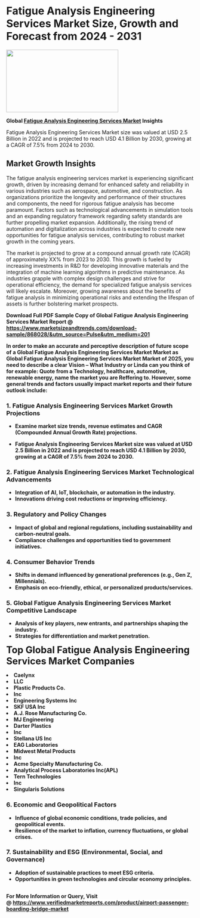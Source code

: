 <H1>Fatigue Analysis Engineering Services Market Size, Growth and Forecast from 2024 - 2031</H1><img class="aligncenter size-medium wp-image-584254" src="https://thirdeyenews.in/wp-content/uploads/2024/09/Global-Market-Research-300x168.jpeg" alt="" width="300" height="168" /><p><strong>Global&nbsp;<a href="https://www.marketsizeandtrends.com/download-sample/868028/&amp;utm_source=Pulse&amp;utm_medium=201">Fatigue Analysis Engineering Services Market</a> Insights</strong></p><p>Fatigue Analysis Engineering Services Market size was valued at USD 2.5 Billion in 2022 and is projected to reach USD 4.1 Billion by 2030, growing at a CAGR of 7.5% from 2024 to 2030.</p><p><h2>Market Growth Insights</h2> <p>The fatigue analysis engineering services market is experiencing significant growth, driven by increasing demand for enhanced safety and reliability in various industries such as aerospace, automotive, and construction. As organizations prioritize the longevity and performance of their structures and components, the need for rigorous fatigue analysis has become paramount. Factors such as technological advancements in simulation tools and an expanding regulatory framework regarding safety standards are further propelling market expansion. Additionally, the rising trend of automation and digitalization across industries is expected to create new opportunities for fatigue analysis services, contributing to robust market growth in the coming years.</p> <p><strong></strong></p> <p>The market is projected to grow at a compound annual growth rate (CAGR) of approximately XX% from 2023 to 2030. This growth is fueled by increasing investments in R&D for developing innovative materials and the integration of machine learning algorithms in predictive maintenance. As industries grapple with complex design challenges and strive for operational efficiency, the demand for specialized fatigue analysis services will likely escalate. Moreover, growing awareness about the benefits of fatigue analysis in minimizing operational risks and extending the lifespan of assets is further bolstering market prospects.</p> <p><strong></p><p><span class=""><strong>Download Full PDF Sample Copy of Global Fatigue Analysis Engineering Services Market Report</strong> @ <a href="https://www.marketsizeandtrends.com/download-sample/868028/&amp;utm_source=Pulse&amp;utm_medium=201" target="_blank">https://www.marketsizeandtrends.com/download-sample/868028/&amp;utm_source=Pulse&amp;utm_medium=201</a></span></p><p>In order to make an accurate and perceptive description of future scope of a Global&nbsp;Fatigue Analysis Engineering Services Market Market as Global&nbsp;Fatigue Analysis Engineering Services Market Market of 2025, you need to describe a clear Vision &ndash; What Industry or Linda can you think of for example: Quote from a Technology, healthcare, automotive, renewable energy, name the market you are Reffering to. However, some general trends and factors usually impact market reports and their future outlook include:</p><h3>1.&nbsp;<strong>Fatigue Analysis Engineering Services Market Growth Projections</strong></h3><ul><li>Examine market size trends, revenue estimates and CAGR (Compounded Annual Growth Rate) projections.</li><li><p>Fatigue Analysis Engineering Services Market size was valued at USD 2.5 Billion in 2022 and is projected to reach USD 4.1 Billion by 2030, growing at a CAGR of 7.5% from 2024 to 2030.</p></li></ul><h3>2.&nbsp;<strong>Fatigue Analysis Engineering Services Market Technological Advancements</strong></h3><ul><li>Integration of AI, IoT, blockchain, or automation in the industry.</li><li>Innovations driving cost reductions or improving efficiency.</li></ul><h3>3.&nbsp;<strong>Regulatory and Policy Changes</strong></h3><ul><li>Impact of global and regional regulations, including sustainability and carbon-neutral goals.</li><li>Compliance challenges and opportunities tied to government initiatives.</li></ul><h3>4.&nbsp;<strong>Consumer Behavior Trends</strong></h3><ul><li>Shifts in demand influenced by generational preferences (e.g., Gen Z, Millennials).</li><li>Emphasis on eco-friendly, ethical, or personalized products/services.</li></ul><h3>5.&nbsp;<strong>Global Fatigue Analysis Engineering Services Market Competitive Landscape</strong></h3><ul><li>Analysis of key players, new entrants, and partnerships shaping the industry.</li><li>Strategies for differentiation and market penetration.</li></ul><p data-pm-slice="1 1 []"><span style="color: inherit; font-family: inherit; font-size: 25px;">Top Global Fatigue Analysis Engineering Services Market Companies</span></p><div class="" data-test-id=""><p><li>Caelynx</li><li> LLC</li><li> Plastic Products Co.</li><li> Inc</li><li> Engineering Systems Inc</li><li> SKF USA Inc</li><li> A.J. Rose Manufacturing Co.</li><li> MJ Engineering</li><li> Darter Plastics</li><li> Inc</li><li> Stellana US Inc</li><li> EAG Laboratories</li><li> Midwest Metal Products</li><li> Inc</li><li> Acme Specialty Manufacturing Co.</li><li> Analytical Process Laboratories Inc(APL)</li><li> Tern Technologies</li><li> Inc</li><li> Singularis Solutions</li></p></div><h3>6.&nbsp;<strong>Economic and Geopolitical Factors</strong></h3><ul><li>Influence of global economic conditions, trade policies, and geopolitical events.</li><li>Resilience of the market to inflation, currency fluctuations, or global crises.</li></ul><h3>7.&nbsp;<strong>Sustainability and ESG (Environmental, Social, and Governance)</strong></h3><ul><li>Adoption of sustainable practices to meet ESG criteria.</li><li>Opportunities in green technologies and circular economy principles.</li></ul><h2><strong style="font-size: 14px;">For More Information or Query, Visit @&nbsp;</strong><a style="background-color: #ffffff; font-size: 14px;" href="https://www.marketsizeandtrends.com/report/fatigue-analysis-engineering-services-market/" target="_blank">https://www.verifiedmarketreports.com/product/airport-passenger-boarding-bridge-market</a></h2>
